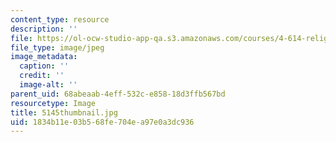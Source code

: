 ```yaml
---
content_type: resource
description: ''
file: https://ol-ocw-studio-app-qa.s3.amazonaws.com/courses/4-614-religious-architecture-and-islamic-cultures-fall-2002/1834b11e03b568fe704ea97e0a3dc936_5145thumbnail.jpg
file_type: image/jpeg
image_metadata:
  caption: ''
  credit: ''
  image-alt: ''
parent_uid: 68abeaab-4eff-532c-e858-18d3ffb567bd
resourcetype: Image
title: 5145thumbnail.jpg
uid: 1834b11e-03b5-68fe-704e-a97e0a3dc936
---
```

